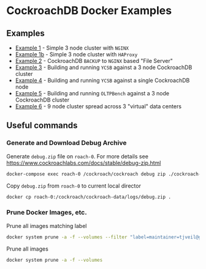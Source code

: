 # CockroachDB Docker Examples

## Examples
* [Example 1](example-nginx/README.md) - Simple 3 node cluster with `NGINX`
* [Example 1b](example-1b/README.md) - Simple 3 node cluster with `HAProxy`
* [Example 2](example-2/README.md) - CockroachDB `BACKUP` to `NGINX` based "File Server"
* [Example 3](example-3/README.md) - Building and running `YCSB` against a 3 node CockroachDB cluster
* [Example 4](example-4/README.md) - Building and running `YCSB` against a single CockroachDB node
* [Example 5](example-5/README.md) - Building and running `OLTPBench` against a 3 node CockroachDB cluster
* [Example 6](example-6/README.md) - 9 node cluster spread across 3 "virtual" data centers 


## Useful commands

### Generate and Download Debug Archive
Generate `debug.zip` file on `roach-0`.  For more details see https://www.cockroachlabs.com/docs/stable/debug-zip.html
```bash
docker-compose exec roach-0 /cockroach/cockroach debug zip ./cockroach-data/logs/debug.zip --insecure
```

Copy `debug.zip` from `roach-0` to current local director
```bash
docker cp roach-0:/cockroach/cockroach-data/logs/debug.zip .
```

### Prune Docker Images, etc.
Prune all images matching label
```bash
docker system prune -a -f --volumes --filter "label=maintainer=tjveil@gmail.com"
```

Prune all images
```bash
docker system prune -a -f --volumes
```

